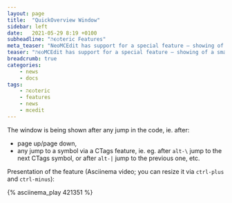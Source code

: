 ```yaml
---
layout: page
title:  "QuickOverview Window"
sidebar: left
date:   2021-05-29 8:19 +0100
subheadline: "הϵѻteric Features"
meta_teaser: "NeoMCEdit has support for a special feature – showing of a small window with names of the current and of the 4 surrounding functions, which lets you quickly orientate in the code."
teaser: "הϵѻMCEdit has support for a special feature – showing of a small window with names of the current and of the 4 surrounding functions, which lets you quickly orientate in the code."
breadcrumb: true
categories: 
    - news
    - docs
tags:
    - הϵѻteric
    - features
    - news
    - mcedit
---
```


The window is being shown after any jump in the code, ie. after:
- page up/page down,
- any jump to a symbol via a CTags feature, ie. eg. after `alt-\`
  jump to the next CTags symbol, or after `alt-|` jump to the
  previous one, etc.

Presentation of the feature (Asciinema video; you can resize it
via `ctrl-plus` and `ctrl-minus`):

{% asciinema_play 421351 %}







